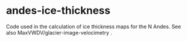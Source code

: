 # andes-ice-thickness
Code used in the calculation of ice thickness maps for the N Andes. See also MaxVWDV/glacier-image-velocimetry .
